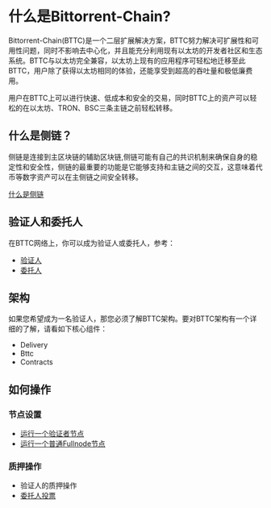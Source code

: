 # 什么是Bittorrent-Chain?
Bittorrent-Chain(BTTC)是一个二层扩展解决方案，BTTC努力解决可扩展性和可用性问题，同时不影响去中心化，并且能充分利用现有以太坊的开发者社区和生态系统。BTTC与以太坊完全兼容，以太坊上现有的应用程序可轻松地迁移至此BTTC，用户除了获得以太坊相同的体验，还能享受到超高的吞吐量和极低廉费用。

用户在BTTC上可以进行快速、低成本和安全的交易，同时BTTC上的资产可以轻松的在以太坊、TRON、BSC三条主链之前轻松转移。

## 什么是侧链？
侧链是连接到主区块链的辅助区块链,侧链可能有自己的共识机制来确保自身的稳定性和安全性，侧链的最重要的功能是它能够支持和主链之间的交互，这意味着代币等数字资产可以在主侧链之间安全转移。

[什么是侧链](https://hackernoon.com/what-are-sidechains-and-childchains-7202cc9e5994)

## 验证人和委托人
在BTTC网络上，你可以成为验证人或委托人，参考：
* [验证人](/docs/basics/bttc-basics/who-is-a-validator)
* [委托人](/docs/basics/bttc-basics/who-is-a-delegator)

## 架构
如果您希望成为一名验证人，那您必须了解BTTC架构。要对BTTC架构有一个详细的了解，请看如下核心组件：

* Delivery
* Bttc
* Contracts

## 如何操作
### 节点设置
* [运行一个验证者节点](/docs/node/build-validator-node)
* [运行一个普通Fullnode节点](/docs/node/build-fullnode)

### 质押操作
* 验证人的质押操作
* [委托人投票](/docs/delegator/how-to-delegate)

